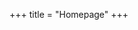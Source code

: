 +++
title = "Homepage"
+++
<!-- 
<div class="italic text-neutral-600 dark:text-primary-400 text-2xl">
{{< typeit 
  speed=80
  lifeLike=true
  breakLines=false
  loop=true
>}}
Ricing
Game-Development
日本語のべんきょう
Album Recommendations
{{< /typeit >}}
</div>
-->
